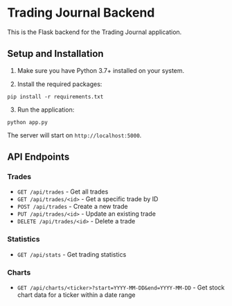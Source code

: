 # Trading Journal Backend

This is the Flask backend for the Trading Journal application.

## Setup and Installation

1. Make sure you have Python 3.7+ installed on your system.

2. Install the required packages:
```
pip install -r requirements.txt
```

3. Run the application:
```
python app.py
```

The server will start on `http://localhost:5000`.

## API Endpoints

### Trades

- `GET /api/trades` - Get all trades
- `GET /api/trades/<id>` - Get a specific trade by ID
- `POST /api/trades` - Create a new trade
- `PUT /api/trades/<id>` - Update an existing trade
- `DELETE /api/trades/<id>` - Delete a trade

### Statistics

- `GET /api/stats` - Get trading statistics

### Charts

- `GET /api/charts/<ticker>?start=YYYY-MM-DD&end=YYYY-MM-DD` - Get stock chart data for a ticker within a date range 